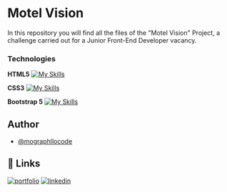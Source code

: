 # Motel Vision

In this repository you will find all the files of the "Motel Vision" Project, a challenge carried out for a Junior Front-End Developer vacancy.

### Technologies

**HTML5** [![My Skills](https://skills.thijs.gg/icons?i=html)](https://skills.thijs.gg)

**CSS3**
[![My Skills](https://skills.thijs.gg/icons?i=css)](https://skills.thijs.gg)

**Bootstrap 5**
[![My Skills](https://skills.thijs.gg/icons?i=bootstrap)](https://skills.thijs.gg)

## Author

- [@mographllocode](https://www.github.com/mographllocode)

## 🔗 Links

[![portfolio](https://img.shields.io/badge/my_portfolio-000?style=for-the-badge&logo=ko-fi&logoColor=white)](https://www.behance.net/mographllo)
[![linkedin](https://img.shields.io/badge/linkedin-0A66C2?style=for-the-badge&logo=linkedin&logoColor=white)](https://www.linkedin.com/in/mographllo/)
